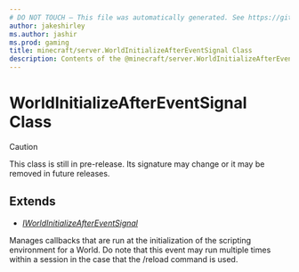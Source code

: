 ```yaml
---
# DO NOT TOUCH — This file was automatically generated. See https://github.com/mojang/minecraftapidocsgenerator to modify descriptions, examples, etc.
author: jakeshirley
ms.author: jashir
ms.prod: gaming
title: minecraft/server.WorldInitializeAfterEventSignal Class
description: Contents of the @minecraft/server.WorldInitializeAfterEventSignal class.
---
```

# WorldInitializeAfterEventSignal Class

> [!CAUTION]
> This class is still in pre-release.  Its signature may change or it may be removed in future releases.

## Extends
- [*IWorldInitializeAfterEventSignal*](IWorldInitializeAfterEventSignal.md)

Manages callbacks that are run at the initialization of the scripting environment for a World. Do note that this event may run multiple times within a session in the case that the /reload command is used.
